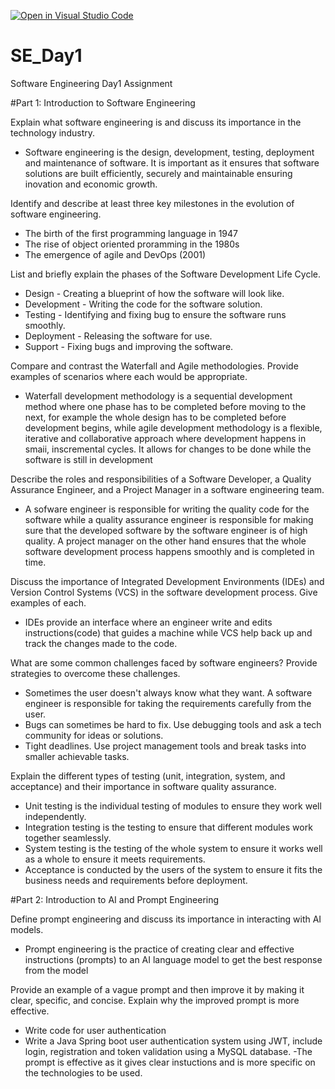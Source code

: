 [![Open in Visual Studio Code](https://classroom.github.com/assets/open-in-vscode-2e0aaae1b6195c2367325f4f02e2d04e9abb55f0b24a779b69b11b9e10269abc.svg)](https://classroom.github.com/online_ide?assignment_repo_id=18369554&assignment_repo_type=AssignmentRepo)
# SE_Day1
Software Engineering Day1 Assignment

#Part 1: Introduction to Software Engineering

Explain what software engineering is and discuss its importance in the technology industry.
- Software engineering is the design, development, testing, deployment and maintenance of software. It is important as it ensures that software solutions are built efficiently, securely and maintainable ensuring inovation and economic growth.


Identify and describe at least three key milestones in the evolution of software engineering.
- The birth of the first programming language in 1947
- The rise of object oriented proramming in the 1980s
- The emergence of agile and DevOps (2001)


List and briefly explain the phases of the Software Development Life Cycle.
- Design - Creating a blueprint of how the software will look like.
- Development - Writing the code for the software solution.
- Testing - Identifying and fixing bug to ensure the software runs smoothly.
- Deployment - Releasing the software for use.
- Support - Fixing bugs and improving the software.


Compare and contrast the Waterfall and Agile methodologies. Provide examples of scenarios where each would be appropriate.
- Waterfall development methodology is a sequential development method where one phase has to be completed before moving to the next, for example the whole design has to be completed before development begins, while agile development methodology is a flexible, iterative and collaborative approach where development happens in smaii, inscremental cycles. It allows for changes to be done while the software is still in development


Describe the roles and responsibilities of a Software Developer, a Quality Assurance Engineer, and a Project Manager in a software engineering team.
- A sofware engineer is responsible for writing the quality code for the software while a quality assurance engineer is responsible for making sure that the developed software by the software engineer is of high quality. A project manager on the other hand ensures that the whole software development process happens smoothly and is completed in time.


Discuss the importance of Integrated Development Environments (IDEs) and Version Control Systems (VCS) in the software development process. Give examples of each.
- IDEs provide an interface where an engineer write and edits instructions(code) that guides a machine while VCS help back up and track the changes made to the code.


What are some common challenges faced by software engineers? Provide strategies to overcome these challenges.
- Sometimes the user doesn't always know what they want. A software engineer is responsible for taking the requirements carefully from the user.
- Bugs can sometimes be hard to fix. Use debugging tools and ask a tech community for ideas or solutions.
- Tight deadlines. Use project management tools and break tasks into smaller achievable tasks.


Explain the different types of testing (unit, integration, system, and acceptance) and their importance in software quality assurance.
- Unit testing is the individual testing of modules to ensure they work well independently.
- Integration testing is the testing to ensure that different modules work together seamlessly.
- System testing is the testing of the whole system to ensure it works well as a whole to ensure it meets requirements.
- Acceptance is conducted by the users of the system to ensure it fits the business needs and requirements before deployment.


#Part 2: Introduction to AI and Prompt Engineering


Define prompt engineering and discuss its importance in interacting with AI models.
- Prompt engineering is the practice of creating clear and effective instructions (prompts) to an AI language model to get the best response from the model


Provide an example of a vague prompt and then improve it by making it clear, specific, and concise. Explain why the improved prompt is more effective.
- Write code for user authentication
- Write a Java Spring boot user authentication system using JWT, include login, registration and token validation using a MySQL database.
-The prompt is effective as it gives clear instuctions and is more specific on the technologies to be used.
